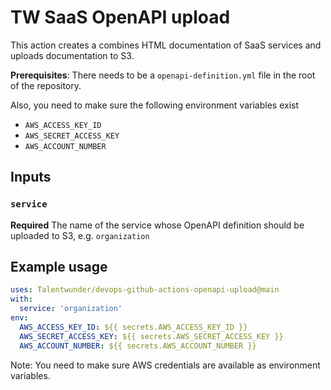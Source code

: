 # TW SaaS OpenAPI upload

This action creates a combines HTML documentation of SaaS services and uploads documentation to S3.

**Prerequisites**: There needs to be a `openapi-definition.yml` file in the root of the repository.

Also, you need to make sure the following environment variables exist

- `AWS_ACCESS_KEY_ID`
- `AWS_SECRET_ACCESS_KEY`
- `AWS_ACCOUNT_NUMBER`

## Inputs

### `service`

**Required** The name of the service whose OpenAPI definition should be uploaded to S3, e.g. `organization`

## Example usage

```yaml
uses: Talentwunder/devops-github-actions-openapi-upload@main
with:
  service: 'organization'
env:
  AWS_ACCESS_KEY_ID: ${{ secrets.AWS_ACCESS_KEY_ID }}
  AWS_SECRET_ACCESS_KEY: ${{ secrets.AWS_SECRET_ACCESS_KEY }}
  AWS_ACCOUNT_NUMBER: ${{ secrets.AWS_ACCOUNT_NUMBER }}
```

Note: You need to make sure AWS credentials are available as environment variables.
